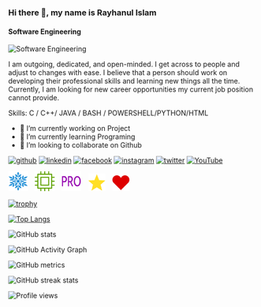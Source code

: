 ### Hi there 👋, my name is Rayhanul Islam
#### Software Engineering
![Software Engineering](https://media-exp1.licdn.com/dms/image/C4D16AQGUjQrzEk4hEg/profile-displaybackgroundimage-shrink_350_1400/0/1654322060937?e=1665014400&v=beta&t=Lfy0mMDd4TaivZQEquvTh7DdlHzgn425OmutUK1iU1I)

I am outgoing, dedicated, and open-minded. I get across to people and adjust to changes with ease. I believe that a person should work on developing their professional skills and learning new things all the time. Currently, I am looking for new career opportunities my current job position cannot provide.

Skills: C / C++/ JAVA / BASH / POWERSHELL/PYTHON/HTML

- 🔭 I’m currently working on Project 
- 🌱 I’m currently learning Programing 
- 👯 I’m looking to collaborate on Github 


[<img src='https://cdn.jsdelivr.net/npm/simple-icons@3.0.1/icons/github.svg' alt='github' height='40'>](https://github.com/rayhanul2008)  [<img src='https://cdn.jsdelivr.net/npm/simple-icons@3.0.1/icons/linkedin.svg' alt='linkedin' height='40'>](https://www.linkedin.com/in/rayhanul-mukul-b0329a203//)  [<img src='https://cdn.jsdelivr.net/npm/simple-icons@3.0.1/icons/facebook.svg' alt='facebook' height='40'>](https://www.facebook.com/https://www.facebook.com/rayhanul2008/)  [<img src='https://cdn.jsdelivr.net/npm/simple-icons@3.0.1/icons/instagram.svg' alt='instagram' height='40'>](https://www.instagram.com/rayhanul_2008//)  [<img src='https://cdn.jsdelivr.net/npm/simple-icons@3.0.1/icons/twitter.svg' alt='twitter' height='40'>](https://twitter.com/https://twitter.com/MdRayha34022859)  [<img src='https://cdn.jsdelivr.net/npm/simple-icons@3.0.1/icons/youtube.svg' alt='YouTube' height='40'>](https://www.youtube.com/channel/https://studio.youtube.com/channel/UCIp1_iXpyQf8C36SRheozTg)  

<a href='https://archiveprogram.github.com/'><img src='https://raw.githubusercontent.com/acervenky/animated-github-badges/master/assets/acbadge.gif' width='40' height='40'></a> <a href='https://docs.github.com/en/developers'><img src='https://raw.githubusercontent.com/acervenky/animated-github-badges/master/assets/devbadge.gif' width='40' height='40'></a> <a href='https://github.com/pricing'><img src='https://raw.githubusercontent.com/acervenky/animated-github-badges/master/assets/pro.gif' width='40' height='40'></a> <a href='https://stars.github.com/'><img src='https://raw.githubusercontent.com/acervenky/animated-github-badges/master/assets/starbadge.gif' width='35' height='35'></a> <a href='https://docs.github.com/en/github/supporting-the-open-source-community-with-github-sponsors'><img src='https://raw.githubusercontent.com/acervenky/animated-github-badges/master/assets/sponsorbadge.gif' width='35' height='35'></a> 

[![trophy](https://github-profile-trophy.vercel.app/?username=rayhanul2008)](https://github.com/ryo-ma/github-profile-trophy)

[![Top Langs](https://github-readme-stats.vercel.app/api/top-langs/?username=rayhanul2008)](https://github.com/anuraghazra/github-readme-stats)

![GitHub stats](https://github-readme-stats.vercel.app/api?username=rayhanul2008&show_icons=true&count_private=true)  

![GitHub Activity Graph](https://activity-graph.herokuapp.com/graph?username=rayhanul2008)  

![GitHub metrics](https://metrics.lecoq.io/rayhanul2008)  

![GitHub streak stats](https://github-readme-streak-stats.herokuapp.com/?user=rayhanul2008)  

![Profile views](https://gpvc.arturio.dev/rayhanul2008)  

